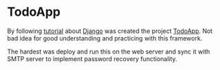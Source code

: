 # TodoApp

By following [tutorial](https://www.pythontutorial.net/django-tutorial/) about [Django](https://www.djangoproject.com/start/) was created the project [TodoApp](http://todoapp-nazar2022.pythonanywhere.com/).
Not bad idea for good understanding and practicing with this framework.

The hardest was deploy and run this on the web server and sync it with SMTP server to implement password recovery functionality.



